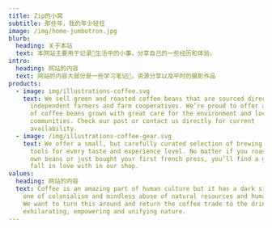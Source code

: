 ```yaml
---
title: Zip的小窝
subtitle: 那些年，我的年少轻狂
image: /img/home-jumbotron.jpg
blurb:
  heading: 关于本站
  text: 本网站主要用于记录📝生活中的小事，分享自己的一些经历和体验。
intro:
  heading: 网站的内容
  text: 网站的内容大部分是一些学习笔记📒，资源分享以及平时的摄影作品
products:
  - image: img/illustrations-coffee.svg
    text: We sell green and roasted coffee beans that are sourced directly from
      independent farmers and farm cooperatives. We’re proud to offer a variety
      of coffee beans grown with great care for the environment and local
      communities. Check our post or contact us directly for current
      availability.
  - image: /img/illustrations-coffee-gear.svg
    text: We offer a small, but carefully curated selection of brewing gear and
      tools for every taste and experience level. No matter if you roast your
      own beans or just bought your first french press, you’ll find a gadget to
      fall in love with in our shop.
values:
  heading: 网站的内容
  text: Coffee is an amazing part of human culture but it has a dark side too –
    one of colonialism and mindless abuse of natural resources and human lives.
    We want to turn this around and return the coffee trade to the drink’s
    exhilarating, empowering and unifying nature.
---
```

